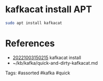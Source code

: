 # kafkacat install APT
```bash
sudo apt install kafkacat
```

# References
- [20221003150215](/zet/20221003150215/README.md) kafkacat install
- ~/kb/kafka/quick-and-dirty-kafkacat.md

Tags:
    #assorted #kafka #quick
